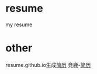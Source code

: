 resume
======

my resume

other
=====
resume.github.io生成[简历][1]
竞鹿-[简历][2]












[1]: http://resume.github.io/?nowgoant
[2]: http://nowgoant.digitcv.com/
